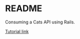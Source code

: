 # README
Consuming a Cats API using Rails. 

[Tutorial link](https://www.youtube.com/watch?v=5klko9khrEs)
